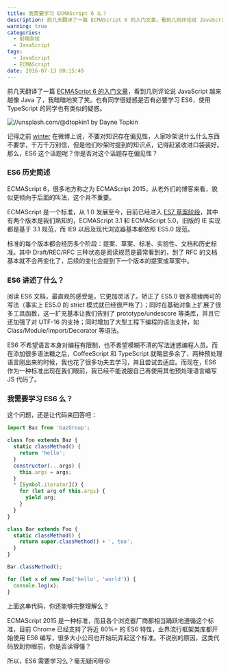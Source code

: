 ```yaml
---
title: 我需要学习 ECMAScript 6 么？
description: 前几天翻译了一篇 ECMAScript 6 的入门文章，看到几则评论说 JavaScript 越来越像 Java 了，我暗暗地笑了笑。也有同学很疑惑是否有必要学习 ES6，使用 TypeScript 的同学也有类似的疑惑。
warning: true
categories:
  - 前端杂烩
  - JavaScript
tags:
  - JavaScript
  - ECMAScript
date: 2016-07-13 00:15:49
---
```



前几天翻译了一篇 [ECMAScript 6 的入门文章](https://www.barretlee.com/blog/2016/07/09/a-kickstarter-guide-to-writing-es6/)，看到几则评论说 JavaScript 越来越像 Java 了，我暗暗地笑了笑。也有同学很疑惑是否有必要学习 ES6，使用 TypeScript 的同学也有类似的疑惑。

<!--more-->

![//unsplash.com/@dtopkin1 by Dayne Topkin](https://cdn.jsdelivr.net/gh/barretlee/blog/blog/src/blogimgs/2016/07/13/6c0378f8gw1f5rkudyzzoj20p00dwt9x.jpg)<!--<source src="//ww1.sinaimg.cn/large/6c0378f8gw1f5rkudyzzoj20p00dwt9x.jpg">-->

记得之前 [winter](http://weibo.com/u/1196343093) 在微博上说，不要对知识存在偏见性，人家吵架说什么什么东西不要学，千万千万别信，但是他们吵架时提到的知识点，记得赶紧收进口袋装好。那么，ES6 这个话题呢？你是否对这个话题存在偏见性？

### ES6 历史简述

ECMAScript 6，很多地方称之为 ECMAScript 2015，从老外们的博客来看，貌似更倾向于后面的叫法，这个并不重要。

ECMAScript 是一个标准，从 1.0 发展至今，目前已经进入 [ES7 草案阶段](//tc39.github.io/ecma262/)，其中有两个版本是我们熟知的，ECMAScript 3.1 和 ECMAScript 5.0，旧版的 IE 实现都是基于 3.1 规范，而 IE9 以后及现代浏览器基本都依照 ES5.0 规范。

标准的每个版本都会经历多个阶段：提案、草案、标准、实验性、文档和历史标准。其中 Draft/REC/RFC 三种状态是阅读规范是最常看到的，到了 RFC 的文档基本就不会再变化了，后续的变化会提到下一个版本的提案或草案中。

### ES6 讲述了什么？

阅读 ES6 文档，最直观的感受是，它更加灵活了。矫正了 ES5.0 很多模棱两可的写法（事实上 ES5.0 的 strict 模式就已经很严格了）；同时在基础对象上扩展了很多工具函数，这一扩充基本让我们告别了 prototype/undescore 等类库，并且它还加强了对 UTF-16 的支持；同时增加了大型工程下编程的语法支持，如 Class/Module/Import/Decorator 等语法。

ES6 不希望语言本身对编程有限制，也不希望模糊不清的写法迷惑编程人员。而在添加很多语法糖之后，CoffeeScript 和 TypeScript 就略显多余了，两种预处理语言刚出来的时候，我也花了很多功夫去学习，并且尝试去适应。而现在，ES6 作为一种标准出现在我们眼前，我已经不能说服自己再使用其他预处理语言编写 JS 代码了。

### 我需要学习 ES6 么？

这个问题，还是让代码来回答吧：

```javascript
import Baz from 'bazGroup';

class Foo extends Baz {
  static classMethod() {
    return 'hello';
  }
  constructor(...args) {
    this.args = args;
  }
  * [Symbol.iterator]() {
    for (let arg of this.args) {
      yield arg;
    }
  }
}

class Bar extends Foo {
  static classMethod() {
    return super.classMethod() + ', too';
  }
}

Bar.classMethod();

for (let x of new Foo('hello', 'world')) {
  console.log(x);
}
```

上面这串代码，你还能够完整理解么？

ECMAScript 2015 是一种标准，而且各个浏览器厂商都相当踊跃地遵循这个标准，目前 Chrome 已经支持了将近 80%+ 的 ES6 特性，业界流行框架类库都开始使用 ES6 编写，很多大小公司也开始玩弄起这个标准。不说别的原因，这类代码放到你眼前，你是否读得懂？

所以，ES6 需要学习么？毫无疑问呀😜
